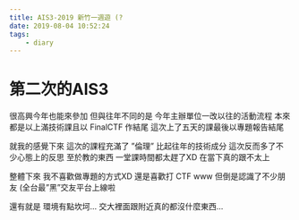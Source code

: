 ```yaml
---
title: AIS3-2019 新竹一週遊 (?
date: 2019-08-04 10:52:24
tags:
	- diary
---
```


# 第二次的AIS3

很高興今年也能來參加
但與往年不同的是 今年主辦單位一改以往的活動流程
本來都是以上滿技術課且以 FinalCTF 作結尾
這次上了五天的課最後以專題報告結尾

<!-- more -->

就我的感覺下來
這次的課程充滿了 ”倫理”
比起往年的技術成分 這次反而多了不少心態上的反思
至於教的東西 一堂課時間都太趕了XD
在當下真的跟不太上

整體下來
我不喜歡做專題的方式XD
還是喜歡打 CTF www 但倒是認識了不少朋友 (全台最”黑”交友平台上線啦

還有就是
環境有點坎坷… 交大裡面跟附近真的都沒什麼東西…
